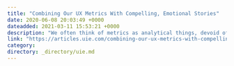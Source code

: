 ```yaml
---
title: "Combining Our UX Metrics With Compelling, Emotional Stories"
date: 2020-06-08 20:03:49 +0000
dateadded: 2021-03-11 15:53:21 +0000
description: "We often think of metrics as analytical things, devoid of any emotion. After all, an 11.5% conversion rate is just a number. It’s possible we consider it a good number (it’s better than an 8.5% conversion rate) or a poor number (we really wanted a 17.5% conversion rate), but that’s as much emotion as we’ll […]"
link: "https://articles.uie.com/combining-our-ux-metrics-with-compelling-emotional-stories/"
category:
directory: _directory/uie.md
---
```


